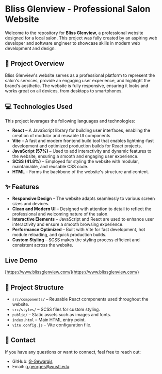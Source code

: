 # Bliss Glenview - Professional Salon Website

Welcome to the repository for **Bliss Glenview**, a professional website designed for a local salon. This project was fully created by an aspiring web developer and software engineer to showcase skills in modern web development and design.

## 🌟 Project Overview

Bliss Glenview's website serves as a professional platform to represent the salon's services, provide an engaging user experience, and highlight the brand's aesthetic. The website is fully responsive, ensuring it looks and works great on all devices, from desktops to smartphones.

## 💻 Technologies Used

This project leverages the following languages and technologies:

- **React** – A JavaScript library for building user interfaces, enabling the creation of modular and reusable UI components.
- **Vite** – A fast and modern frontend build tool that enables lightning-fast development and optimized production builds for React projects.
- **JavaScript (57%)** – Used to add interactivity and dynamic features to the website, ensuring a smooth and engaging user experience.
- **SCSS (41.8%)** – Employed for styling the website with modular, maintainable, and reusable CSS code.
- **HTML** – Forms the backbone of the website's structure and content.

## ✨ Features

- **Responsive Design** – The website adapts seamlessly to various screen sizes and devices.
- **Clean and Modern UI** – Designed with attention to detail to reflect the professional and welcoming nature of the salon.
- **Interactive Elements** – JavaScript and React are used to enhance user interactivity and ensure a smooth browsing experience.
- **Performance Optimized** – Built with Vite for fast development, hot module reloading, and quick production builds.
- **Custom Styling** – SCSS makes the styling process efficient and consistent across the website.

## Live Demo
[https://www.blissglenview.com/](https://www.blissglenview.com/)

## 📂 Project Structure

- `src/components/` – Reusable React components used throughout the website.
- `src/styles/` – SCSS files for custom styling.
- `public/` – Static assets such as images and fonts.
- `index.html` – Main HTML entry point.
- `vite.config.js` – Vite configuration file.

## 📧 Contact

If you have any questions or want to connect, feel free to reach out:

- GitHub: [G-Gewargis](https://github.com/G-Gewargis)
- Email: g.georges@wustl.edu
